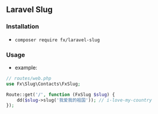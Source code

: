## Laravel Slug

### Installation

- `composer require fx/laravel-slug`

### Usage

- example:

```php
// routes/web.php
use Fx\Slug\Contacts\FxSlug;

Route::get('/', function (FxSlug $slug) {
    dd($slug->slug('我爱我的祖国')); // i-love-my-country
});
```